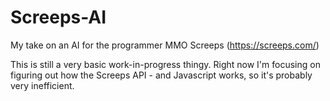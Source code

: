 # Screeps-AI
My take on an AI for the programmer MMO Screeps (https://screeps.com/)

This is still a very basic work-in-progress thingy. Right now I'm focusing on figuring out how the Screeps API - and Javascript works, so it's probably very inefficient.
